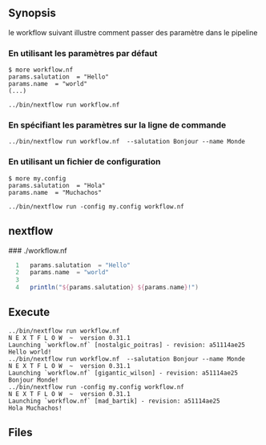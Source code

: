 ## Synopsis

le workflow suivant illustre comment passer des paramètre dans le pipeline

### En utilisant les paramètres par défaut 

```
$ more workflow.nf 
params.salutation  = "Hello"
params.name  = "world"
(...)

../bin/nextflow run workflow.nf 
```

### En spécifiant les paramètres sur la ligne de commande

```
../bin/nextflow run workflow.nf  --salutation Bonjour --name Monde
```

### En utilisant un fichier de configuration

```
$ more my.config 
params.salutation  = "Hola"
params.name  = "Muchachos"

../bin/nextflow run -config my.config workflow.nf  
```


## nextflow

### ./workflow.nf

```groovy
  1   params.salutation  = "Hello"
  2   params.name  = "world"
  3   
  4   println("${params.salutation} ${params.name}!")
```


## Execute

```
../bin/nextflow run workflow.nf 
N E X T F L O W  ~  version 0.31.1
Launching `workflow.nf` [nostalgic_poitras] - revision: a51114ae25
Hello world!
../bin/nextflow run workflow.nf  --salutation Bonjour --name Monde
N E X T F L O W  ~  version 0.31.1
Launching `workflow.nf` [gigantic_wilson] - revision: a51114ae25
Bonjour Monde!
../bin/nextflow run -config my.config workflow.nf  
N E X T F L O W  ~  version 0.31.1
Launching `workflow.nf` [mad_bartik] - revision: a51114ae25
Hola Muchachos!
```


## Files

```
```


